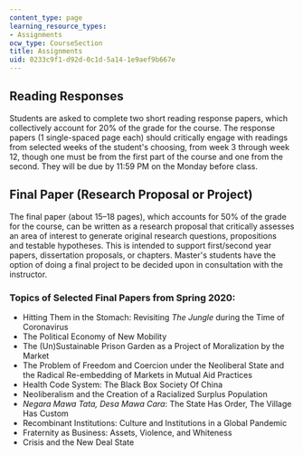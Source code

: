 ```yaml
---
content_type: page
learning_resource_types:
- Assignments
ocw_type: CourseSection
title: Assignments
uid: 0233c9f1-d92d-0c1d-5a14-1e9aef9b667e
---
```


Reading Responses
-----------------

Students are asked to complete two short reading response papers, which collectively account for 20% of the grade for the course. The response papers (1 single-spaced page each) should critically engage with readings from selected weeks of the student's choosing, from week 3 through week 12, though one must be from the first part of the course and one from the second. They will be due by 11:59 PM on the Monday before class.

Final Paper (Research Proposal or Project)
------------------------------------------

The final paper (about 15–18 pages), which accounts for 50% of the grade for the course, can be written as a research proposal that critically assesses an area of interest to generate original research questions, propositions and testable hypotheses. This is intended to support first/second year papers, dissertation proposals, or chapters. Master's students have the option of doing a final project to be decided upon in consultation with the instructor.

### Topics of Selected Final Papers from Spring 2020:

*   Hitting Them in the Stomach: Revisiting _The Jungle_ during the Time of Coronavirus
*   The Political Economy of New Mobility
*   The (Un)Sustainable Prison Garden as a Project of Moralization by the Market
*   The Problem of Freedom and Coercion under the Neoliberal State and the Radical Re-embedding of Markets in Mutual Aid Practices
*   Health Code System: The Black Box Society Of China
*   Neoliberalism and the Creation of a Racialized Surplus Population
*   _Negara Mawa Tata, Desa Mawa Cara_: The State Has Order, The Village Has Custom
*   Recombinant Institutions: Culture and Institutions in a Global Pandemic
*   Fraternity as Business: Assets, Violence, and Whiteness
*   Crisis and the New Deal State